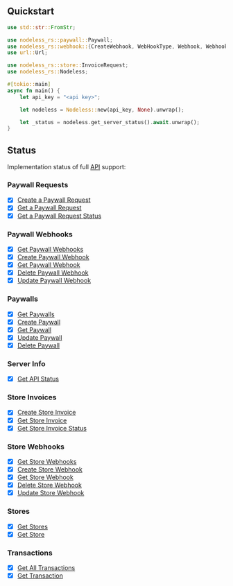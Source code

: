 ## Quickstart

```rust
use std::str::FromStr;

use nodeless_rs::paywall::Paywall;
use nodeless_rs::webhook::{CreateWebhook, WebHookType, Webhook, WebhookEvent, WebhookStatus};
use url::Url;

use nodeless_rs::store::InvoiceRequest;
use nodeless_rs::Nodeless;

#[tokio::main]
async fn main() {
    let api_key = "<api key>";

    let nodeless = Nodeless::new(api_key, None).unwrap();

    let _status = nodeless.get_server_status().await.unwrap();
}
```


## Status

Implementation status of full [API](https://nodeless.io/api-docs#) support:

### Paywall Requests
- [x] [Create a Paywall Request](https://nodeless.io/api-docs#paywall-requests-POSTapi-v1-paywall--id--request)
- [x] [Get a Paywall Request](https://nodeless.io/api-docs#paywall-requests-GETapi-v1-paywall--id--request--requestId-)
- [x] [Get a Paywall Request Status](https://nodeless.io/api-docs#paywall-requests-GETapi-v1-paywall--id--request--requestId--status)

### Paywall Webhooks
- [x] [Get Paywall Webhooks](https://nodeless.io/api-docs#paywall-webhooks-GETapi-v1-paywall--id--webhook)
- [x] [Create Paywall Webhook](https://nodeless.io/api-docs#paywall-webhooks-POSTapi-v1-paywall--id--webhook)
- [x] [Get Paywall Webhook](https://nodeless.io/api-docs#paywall-webhooks-GETapi-v1-paywall--id--webhook--webhookId-)
- [x] [Delete Paywall Webhook](https://nodeless.io/api-docs#paywall-webhooks-DELETEapi-v1-paywall--id--webhook--webhookId-)
- [x] [Update Paywall Webhook](https://nodeless.io/api-docs#paywall-webhooks-PUTapi-v1-paywall--id--webhook--webhookId-)

### Paywalls
- [x] [Get Paywalls](https://nodeless.io/api-docs#paywalls-GETapi-v1-paywall)
- [x] [Create Paywall](https://nodeless.io/api-docs#paywalls-POSTapi-v1-paywall)
- [x] [Get Paywall](https://nodeless.io/api-docs#paywalls-GETapi-v1-paywall--id-)
- [x] [Update Paywall](https://nodeless.io/api-docs#paywalls-PUTapi-v1-paywall--id-)
- [x] [Delete Paywall](https://nodeless.io/api-docs#paywalls-DELETEapi-v1-paywall--id-)

### Server Info
- [x] [Get API Status](https://nodeless.io/api-docs#server-info-GETapi-v1-status)

### Store Invoices
- [x] [Create Store Invoice](https://nodeless.io/api-docs#store-invoices-POSTapi-v1-store--id--invoice)
- [x] [Get Store Invoice](https://nodeless.io/api-docs#store-invoices-GETapi-v1-store--id--invoice--invoiceId-)
- [x] [Get Store Invoice Status](https://nodeless.io/api-docs#store-invoices-GETapi-v1-store--id--invoice--invoiceId--status)

### Store Webhooks
- [x] [Get Store Webhooks](https://nodeless.io/api-docs#store-webhooks-GETapi-v1-store--id--webhook)
- [x] [Create Store Webhook](https://nodeless.io/api-docs#store-webhooks-POSTapi-v1-store--id--webhook)
- [x] [Get Store Webhook](https://nodeless.io/api-docs#store-webhooks-GETapi-v1-store--id--webhook--webhookId-)
- [x] [Delete Store Webhook](https://nodeless.io/api-docs#store-webhooks-DELETEapi-v1-store--id--webhook--webhookId-)
- [x] [Update Store Webhook](https://nodeless.io/api-docs#store-webhooks-PUTapi-v1-store--id--webhook--webhookId-)

### Stores
- [x] [Get Stores](https://nodeless.io/api-docs#stores-GETapi-v1-store)
- [x] [Get Store](https://nodeless.io/api-docs#stores-GETapi-v1-store--id-)

### Transactions
- [x] [Get All Transactions](https://nodeless.io/api-docs#transactions-GETapi-v1-transaction)
- [x] [Get Transaction](https://nodeless.io/api-docs#transactions-GETapi-v1-transaction--id-)